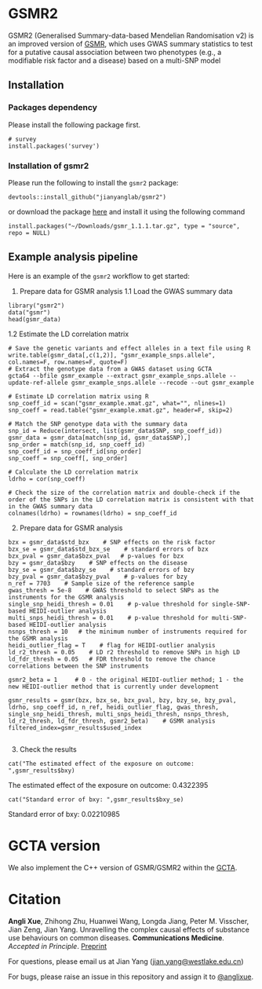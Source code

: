 # GSMR2
 
GSMR2 (Generalised Summary-data-based Mendelian Randomisation v2) is an improved version of [GSMR](https://github.com/jianyanglab/gsmr), which uses GWAS summary statistics to test for a putative causal association between two phenotypes (e.g., a modifiable risk factor and a disease) based on a multi-SNP model

## Installation

### Packages dependency

Please install the following package first. 

```{r}
# survey
install.packages('survey')
```

### Installation of gsmr2

Please run the following to install the `gsmr2` package:
```
devtools::install_github("jianyanglab/gsmr2")
```

or download the package [here](https://yanglab.westlake.edu.cn/software/gsmr/static/gsmr_1.1.1.tar.gz) and install it using the following command
```
install.packages("~/Downloads/gsmr_1.1.1.tar.gz", type = "source", repo = NULL)
```

## Example analysis pipeline

Here is an example of the `gsmr2` workflow to get started:

1. Prepare data for GSMR analysis
 1.1 Load the GWAS summary data
```
library("gsmr2")
data("gsmr")
head(gsmr_data)
```
 1.2 Estimate the LD correlation matrix
```
# Save the genetic variants and effect alleles in a text file using R
write.table(gsmr_data[,c(1,2)], "gsmr_example_snps.allele", col.names=F, row.names=F, quote=F)
# Extract the genotype data from a GWAS dataset using GCTA
gcta64 --bfile gsmr_example --extract gsmr_example_snps.allele --update-ref-allele gsmr_example_snps.allele --recode --out gsmr_example

# Estimate LD correlation matrix using R
snp_coeff_id = scan("gsmr_example.xmat.gz", what="", nlines=1)
snp_coeff = read.table("gsmr_example.xmat.gz", header=F, skip=2)

# Match the SNP genotype data with the summary data
snp_id = Reduce(intersect, list(gsmr_data$SNP, snp_coeff_id))
gsmr_data = gsmr_data[match(snp_id, gsmr_data$SNP),]
snp_order = match(snp_id, snp_coeff_id)
snp_coeff_id = snp_coeff_id[snp_order]
snp_coeff = snp_coeff[, snp_order]

# Calculate the LD correlation matrix
ldrho = cor(snp_coeff)

# Check the size of the correlation matrix and double-check if the order of the SNPs in the LD correlation matrix is consistent with that in the GWAS summary data
colnames(ldrho) = rownames(ldrho) = snp_coeff_id

```

2. Prepare data for GSMR analysis
```
bzx = gsmr_data$std_bzx    # SNP effects on the risk factor
bzx_se = gsmr_data$std_bzx_se    # standard errors of bzx
bzx_pval = gsmr_data$bzx_pval   # p-values for bzx
bzy = gsmr_data$bzy    # SNP effects on the disease
bzy_se = gsmr_data$bzy_se    # standard errors of bzy
bzy_pval = gsmr_data$bzy_pval    # p-values for bzy
n_ref = 7703    # Sample size of the reference sample
gwas_thresh = 5e-8    # GWAS threshold to select SNPs as the instruments for the GSMR analysis
single_snp_heidi_thresh = 0.01    # p-value threshold for single-SNP-based HEIDI-outlier analysis
multi_snps_heidi_thresh = 0.01    # p-value threshold for multi-SNP-based HEIDI-outlier analysis
nsnps_thresh = 10   # the minimum number of instruments required for the GSMR analysis
heidi_outlier_flag = T    # flag for HEIDI-outlier analysis
ld_r2_thresh = 0.05    # LD r2 threshold to remove SNPs in high LD
ld_fdr_thresh = 0.05   # FDR threshold to remove the chance correlations between the SNP instruments

gsmr2_beta = 1     # 0 - the original HEIDI-outlier method; 1 - the new HEIDI-outlier method that is currently under development 

gsmr_results = gsmr(bzx, bzx_se, bzx_pval, bzy, bzy_se, bzy_pval, ldrho, snp_coeff_id, n_ref, heidi_outlier_flag, gwas_thresh, single_snp_heidi_thresh, multi_snps_heidi_thresh, nsnps_thresh, ld_r2_thresh, ld_fdr_thresh, gsmr2_beta)    # GSMR analysis 
filtered_index=gsmr_results$used_index


```

3. Check the results
```
cat("The estimated effect of the exposure on outcome: ",gsmr_results$bxy)
```
The estimated effect of the exposure on outcome:  0.4322395

```
cat("Standard error of bxy: ",gsmr_results$bxy_se)
```
Standard error of bxy:  0.02210985

# GCTA version
We also implement the C++ version of GSMR/GSMR2 within the [GCTA](https://github.com/jianyangqt/gcta). 

# Citation

**Angli Xue**, Zhihong Zhu, Huanwei Wang, Longda Jiang, Peter M. Visscher, Jian Zeng, Jian Yang. Unravelling the complex causal effects of substance use behaviours on common diseases. **Communications Medicine**. *Accepted in Principle*. [Preprint](https://www.researchsquare.com/article/rs-3465061/v1)

For questions, please email us at Jian Yang (jian.yang@westlake.edu.cn)

For bugs, please raise an issue in this repository and assign it to [@anglixue](https://github.com/anglixue).
